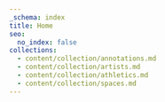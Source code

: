 ```yaml
---
_schema: index
title: Home
seo:
  no_index: false
collections:
  - content/collection/annotations.md
  - content/collection/artists.md
  - content/collection/athletics.md
  - content/collection/spaces.md
---
```


